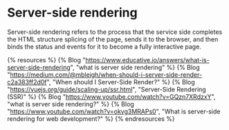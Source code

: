 # Server-side rendering

Server-side rendering refers to the process that the service side completes the HTML structure splicing of the page, sends it to the browser, and then binds the status and events for it to become a fully interactive page.

{% resources %}
  {% Blog "https://www.educative.io/answers/what-is-server-side-rendering", "what is server side rendering" %}
  {% Blog "https://medium.com/@mbleigh/when-should-i-server-side-render-c2a383ff2d0f", "When should I Server-Side Render?" %}
  {% Blog "https://vuejs.org/guide/scaling-up/ssr.html", "Server-Side Rendering (SSR)" %}
  {% Blog "https://www.youtube.com/watch?v=GQzn7XRdzxY", "what is server side rendering?" %}
  {% Blog "https://www.youtube.com/watch?v=okvg3MRAPs0", "What is server-side rendering for web development?" %}
{% endresources %}
